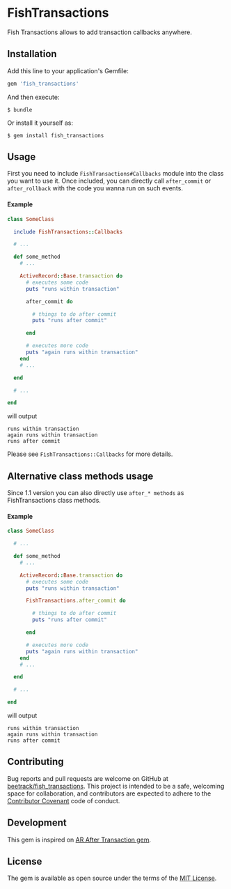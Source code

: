 # FishTransactions

Fish Transactions allows to add transaction callbacks anywhere.

## Installation

Add this line to your application's Gemfile:

```ruby
gem 'fish_transactions'
```

And then execute:

    $ bundle

Or install it yourself as:

    $ gem install fish_transactions

## Usage

First you need to include `FishTransactions#Callbacks` module into the class
you want to use it.
Once included, you can directly call `after_commit` or `after_rollback` with
the code you wanna run on such events.


#### Example

```ruby
class SomeClass

  include FishTransactions::Callbacks

  # ...

  def some_method
    # ...

    ActiveRecord::Base.transaction do
      # executes some code
      puts "runs within transaction"

      after_commit do

        # things to do after commit
        puts "runs after commit"

      end

      # executes more code
      puts "again runs within transaction"
    end
    # ...

  end

  # ...

end

```
will output
```
runs within transaction
again runs within transaction
runs after commit
```

Please see `FishTransactions::Callbacks` for more details.

## Alternative class methods usage
Since 1.1 version you can also directly use `after_* methods` as FishTransactions class methods.


#### Example


```ruby
class SomeClass

  # ...

  def some_method
    # ...

    ActiveRecord::Base.transaction do
      # executes some code
      puts "runs within transaction"

      FishTransactions.after_commit do

        # things to do after commit
        puts "runs after commit"

      end

      # executes more code
      puts "again runs within transaction"
    end
    # ...

  end

  # ...

end

```
will output
```
runs within transaction
again runs within transaction
runs after commit
```


## Contributing

Bug reports and pull requests are welcome on GitHub at
[beetrack/fish_transactions](https://github.com/beetrack/fish_transactions). This project is intended to be
a safe, welcoming space for collaboration, and contributors are expected to
adhere to the [Contributor Covenant](http://contributor-covenant.org) code
of conduct.


## Development

This gem is inspired on [AR After Transaction gem](https://github.com/grosser/ar_after_transaction).


## License

The gem is available as open source under the terms of the [MIT License](http://opensource.org/licenses/MIT).

